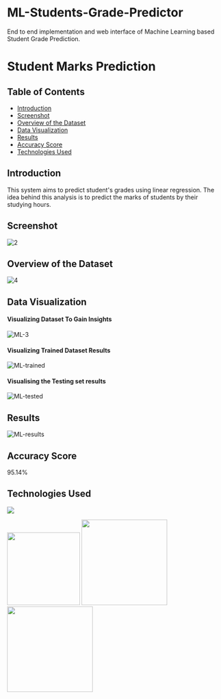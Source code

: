 # ML-Students-Grade-Predictor
End to end implementation and web interface of Machine Learning based Student Grade Prediction.

# Student Marks Prediction

## Table of Contents
  * [Introduction](#introduction)
  * [Screenshot](#screenshot)
  * [Overview of the Dataset](#overview-of-the-dataset)
  * [Data Visualization](#data-visualization)
  * [Results](#results)
  * [Accuracy Score](#accuracy-score)
  * [Technologies Used](#technologies-used)
  
## Introduction
This system aims to predict student's grades using linear regression. The idea behind this analysis is to predict the marks of students by their studying hours. <br/>

## Screenshot
![2](https://user-images.githubusercontent.com/58237064/120078165-f5513500-c062-11eb-83ed-ae05317c385d.JPG)

## Overview of the Dataset
![4](https://user-images.githubusercontent.com/58237064/120078326-d1422380-c063-11eb-816e-55197024dd72.JPG)

## Data Visualization

#### Visualizing Dataset To Gain Insights
![ML-3](https://user-images.githubusercontent.com/58237064/120078350-fafb4a80-c063-11eb-8633-d8d22aba5851.JPG)

#### Visualizing Trained Dataset Results
![ML-trained](https://user-images.githubusercontent.com/58237064/120078477-9e4c5f80-c064-11eb-98ff-80219c2187da.JPG)

#### Visualising the Testing set results
![ML-tested](https://user-images.githubusercontent.com/58237064/120078491-b02e0280-c064-11eb-8f25-a7bd37c68c8c.JPG)

## Results
![ML-results](https://user-images.githubusercontent.com/58237064/120078538-d0f65800-c064-11eb-96e6-d1b0e9a6accc.JPG)

## Accuracy Score
95.14%

## Technologies Used

![](https://forthebadge.com/images/badges/made-with-python.svg)

[<img target="_blank" src="https://flask.palletsprojects.com/en/1.1.x/_images/flask-logo.png" width=170>](https://flask.palletsprojects.com/en/1.1.x/) [<img target="_blank" src="https://upload.wikimedia.org/wikipedia/commons/thumb/3/38/Jupyter_logo.svg/1200px-Jupyter_logo.svg.png" height=200 width=200>](https://jupyter.org) [<img target="_blank" src="https://scikit-learn.org/stable/_static/scikit-learn-logo-small.png" width=200>](https://scikit-learn.org/stable/) 

